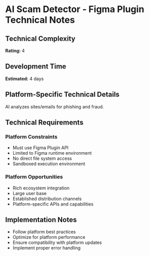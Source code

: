 # AI Scam Detector - Figma Plugin Technical Notes

## Technical Complexity
**Rating:** 4

## Development Time
**Estimated:** 4 days

## Platform-Specific Technical Details
AI analyzes sites/emails for phishing and fraud.

## Technical Requirements

### Platform Constraints
- Must use Figma Plugin API
- Limited to Figma runtime environment
- No direct file system access
- Sandboxed execution environment

### Platform Opportunities
- Rich ecosystem integration
- Large user base
- Established distribution channels
- Platform-specific APIs and capabilities

## Implementation Notes
- Follow platform best practices
- Optimize for platform performance
- Ensure compatibility with platform updates
- Implement proper error handling
